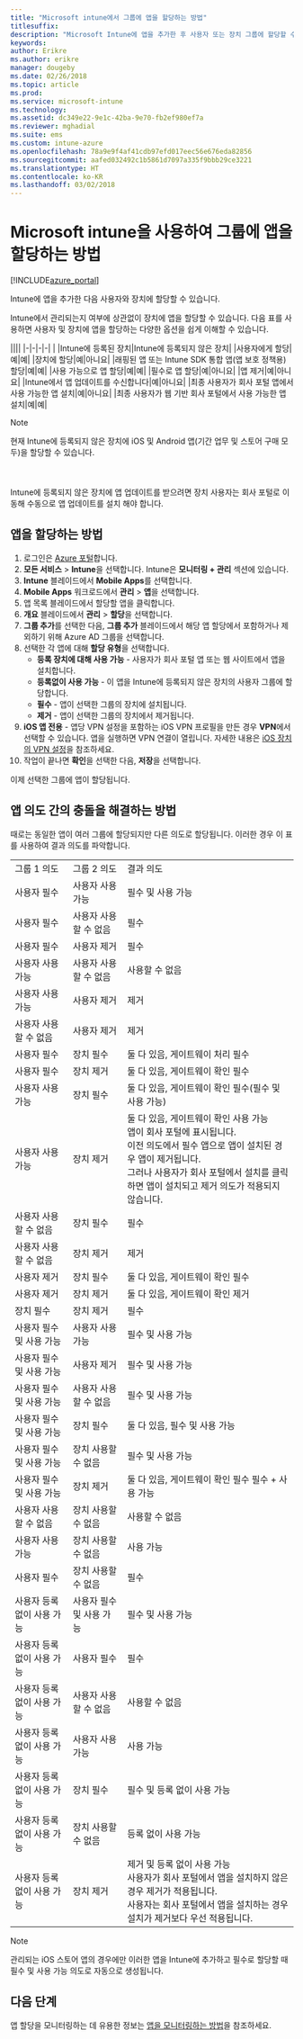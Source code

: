 ```yaml
---
title: "Microsoft intune에서 그룹에 앱을 할당하는 방법"
titlesuffix: 
description: "Microsoft Intune에 앱을 추가한 후 사용자 또는 장치 그룹에 할당할 수 있습니다.\""
keywords: 
author: Erikre
ms.author: erikre
manager: dougeby
ms.date: 02/26/2018
ms.topic: article
ms.prod: 
ms.service: microsoft-intune
ms.technology: 
ms.assetid: dc349e22-9e1c-42ba-9e70-fb2ef980ef7a
ms.reviewer: mghadial
ms.suite: ems
ms.custom: intune-azure
ms.openlocfilehash: 78a9e9f4af41cdb97efd017eec56e676eda82856
ms.sourcegitcommit: aafed032492c1b5861d7097a335f9bbb29ce3221
ms.translationtype: HT
ms.contentlocale: ko-KR
ms.lasthandoff: 03/02/2018
---
```

# <a name="how-to-assign-apps-to-groups-with-microsoft-intune"></a>Microsoft intune을 사용하여 그룹에 앱을 할당하는 방법

[!INCLUDE[azure_portal](./includes/azure_portal.md)]

Intune에 앱을 추가한 다음 사용자와 장치에 할당할 수 있습니다.

Intune에서 관리되는지 여부에 상관없이 장치에 앱을 할당할 수 있습니다. 다음 표를 사용하면 사용자 및 장치에 앱을 할당하는 다양한 옵션을 쉽게 이해할 수 있습니다.

||||
|-|-|-|-|
|&nbsp;|Intune에 등록된 장치|Intune에 등록되지 않은 장치|
|사용자에게 할당|예|예|
|장치에 할당|예|아니요|
|래핑된 앱 또는 Intune SDK 통합 앱(앱 보호 정책용) 할당|예|예|
|사용 가능으로 앱 할당|예|예|
|필수로 앱 할당|예|아니요|
|앱 제거|예|아니요|
|Intune에서 앱 업데이트를 수신합니다|예|아니요|
|최종 사용자가 회사 포털 앱에서 사용 가능한 앱 설치|예|아니요|
|최종 사용자가 웹 기반 회사 포털에서 사용 가능한 앱 설치|예|예|

> [!NOTE]
> 현재 Intune에 등록되지 않은 장치에 iOS 및 Android 앱(기간 업무 및 스토어 구매 모두)을 할당할 수 있습니다.<br></br><br></br>
> Intune에 등록되지 않은 장치에 앱 업데이트를 받으려면 장치 사용자는 회사 포털로 이동해 수동으로 앱 업데이트를 설치 해야 합니다.

## <a name="how-to-assign-an-app"></a>앱을 할당하는 방법

1. 로그인은 [Azure 포털](https://portal.azure.com)합니다.
2. **모든 서비스** > **Intune**을 선택합니다. Intune은 **모니터링 + 관리** 섹션에 있습니다.
3. **Intune** 블레이드에서 **Mobile Apps**를 선택합니다.
1. **Mobile Apps** 워크로드에서 **관리** > **앱**을 선택합니다.
2. 앱 목록 블레이드에서 할당할 앱을 클릭합니다.
3. **개요** 블레이드에서 **관리** > **할당**을 선택합니다.
4. **그룹 추가**를 선택한 다음, **그룹 추가** 블레이드에서 해당 앱 할당에서 포함하거나 제외하기 위해 Azure AD 그룹을 선택합니다.
5. 선택한 각 앱에 대해 **할당 유형**을 선택합니다.
    - **등록 장치에 대해 사용 가능** - 사용자가 회사 포털 앱 또는 웹 사이트에서 앱을 설치합니다.
    - **등록없이 사용 가능** - 이 앱을 Intune에 등록되지 않은 장치의 사용자 그룹에 할당합니다.
    - **필수** - 앱이 선택한 그룹의 장치에 설치됩니다.
    - **제거** - 앱이 선택한 그룹의 장치에서 제거됩니다.
6. **iOS 앱 전용** - 앱당 VPN 설정을 포함하는 iOS VPN 프로필을 만든 경우 **VPN**에서 선택할 수 있습니다. 앱을 실행하면 VPN 연결이 열립니다. 자세한 내용은 [iOS 장치의 VPN 설정](vpn-settings-ios.md)을 참조하세요.
6. 작업이 끝나면 **확인**을 선택한 다음, **저장**을 선택합니다.

이제 선택한 그룹에 앱이 할당됩니다.

## <a name="how-conflicts-between-app-intents-are-resolved"></a>앱 의도 간의 충돌을 해결하는 방법

때로는 동일한 앱이 여러 그룹에 할당되지만 다른 의도로 할당됩니다. 이러한 경우 이 표를 사용하여 결과 의도를 파악합니다.

||||
|-|-|-|
|그룹 1 의도|그룹 2 의도|결과 의도|
|사용자 필수|사용자 사용 가능|필수 및 사용 가능|
|사용자 필수|사용자 사용할 수 없음|필수|
|사용자 필수|사용자 제거|필수|
|사용자 사용 가능|사용자 사용할 수 없음|사용할 수 없음|
|사용자 사용 가능|사용자 제거|제거|
|사용자 사용할 수 없음|사용자 제거|제거
|사용자 필수|장치 필수|둘 다 있음, 게이트웨이 처리 필수 
|사용자 필수|장치 제거|둘 다 있음, 게이트웨이 확인 필수 
|사용자 사용 가능|장치 필수|둘 다 있음, 게이트웨이 확인 필수(필수 및 사용 가능)
|사용자 사용 가능|장치 제거|둘 다 있음, 게이트웨이 확인 사용 가능<br>앱이 회사 포털에 표시됩니다.<br>이전 의도에서 필수 앱으로 앱이 설치된 경우 앱이 제거됩니다.<br>그러나 사용자가 회사 포털에서 설치를 클릭하면 앱이 설치되고 제거 의도가 적용되지 않습니다.|
|사용자 사용할 수 없음|장치 필수|필수|
|사용자 사용할 수 없음|장치 제거|제거|
|사용자 제거|장치 필수|둘 다 있음, 게이트웨이 확인 필수|
|사용자 제거|장치 제거|둘 다 있음, 게이트웨이 확인 제거|
|장치 필수|장치 제거|필수|
|사용자 필수 및 사용 가능|사용자 사용 가능|필수 및 사용 가능|
|사용자 필수 및 사용 가능|사용자 제거|필수 및 사용 가능|
|사용자 필수 및 사용 가능|사용자 사용할 수 없음|필수 및 사용 가능|
|사용자 필수 및 사용 가능|장치 필수|둘 다 있음, 필수 및 사용 가능
|사용자 필수 및 사용 가능|장치 사용할 수 없음|필수 및 사용 가능|
|사용자 필수 및 사용 가능|장치 제거|둘 다 있음, 게이트웨이 확인 필수 필수 + 사용 가능
|사용자 사용할 수 없음|장치 사용할 수 없음|사용할 수 없음|
|사용자 사용 가능|장치 사용할 수 없음|사용 가능|
|사용자 필수|장치 사용할 수 없음|필수|
|사용자 등록 없이 사용 가능|사용자 필수 및 사용 가능|필수 및 사용 가능
|사용자 등록 없이 사용 가능|사용자 필수|필수
|사용자 등록 없이 사용 가능|사용자 사용할 수 없음|사용할 수 없음
|사용자 등록 없이 사용 가능|사용자 사용 가능|사용 가능|
|사용자 등록 없이 사용 가능|장치 필수|필수 및 등록 없이 사용 가능|
|사용자 등록 없이 사용 가능|장치 사용할 수 없음|등록 없이 사용 가능|
|사용자 등록 없이 사용 가능|장치 제거|제거 및 등록 없이 사용 가능<br>사용자가 회사 포털에서 앱을 설치하지 않은 경우 제거가 적용됩니다.<br>사용자는 회사 포털에서 앱을 설치하는 경우 설치가 제거보다 우선 적용됩니다.|

>[!NOTE]
>관리되는 iOS 스토어 앱의 경우에만 이러한 앱을 Intune에 추가하고 필수로 할당할 때 필수 및 사용 가능 의도로 자동으로 생성됩니다.

## <a name="next-steps"></a>다음 단계

앱 할당을 모니터링하는 데 유용한 정보는 [앱을 모니터링하는 방법](apps-monitor.md)을 참조하세요.
